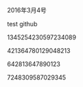 2016年3月4号

test github



1345254230597234089


421364780129048213


642813647890123


7248309587029345
